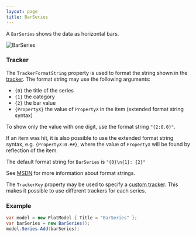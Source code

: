 ```yaml
---
layout: page
title: BarSeries
---
```


A `BarSeries` shows the data as horizontal bars.

![BarSeries](/public/images/documentation/series/BarSeries.png)


### Tracker

The `TrackerFormatString` property is used to format the string shown in the [tracker](../tracker). The format string may use the following arguments:

- `{0}` the title of the series
- `{1}` the category
- `{2}` the bar value
- `{PropertyX}` the value of `PropertyX` in the item (extended format string syntax)

To show only the value with one digit, use the format string `"{2:0.0}"`.

If an item was hit, it is also possible to use the extended format string syntax, e.g. `{PropertyX:0.##}`, where the value of `PropertyX` will be found by reflection of the item.

The default format string for `BarSeries` is `"{0}\n{1}: {2}"`

See [MSDN](http://msdn.microsoft.com/en-us/library/system.string.format(v=vs.110).aspx) for more information about format strings.

The `TrackerKey` property may be used to specify a [custom tracker](../tracker). This makes it possible to use different trackers for each series.

### Example

``` csharp
var model = new PlotModel { Title = "BarSeries" };
var barSeries = new BarSeries();
model.Series.Add(barSeries);
```
